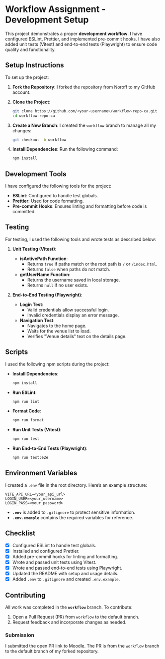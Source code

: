 # Workflow Assignment - Development Setup

This project demonstrates a proper **development workflow**. I have configured ESLint, Prettier, and implemented pre-commit hooks. I have also added unit tests (Vitest) and end-to-end tests (Playwright) to ensure code quality and functionality.

## Setup Instructions

To set up the project:

1. **Fork the Repository**: I forked the repository from Noroff to my GitHub account.

2. **Clone the Project**:

   ```bash
   git clone https://github.com/<your-username>/workflow-repo-ca.git
   cd workflow-repo-ca
   ```

3. **Create a New Branch**: I created the `workflow` branch to manage all my changes:

   ```bash
   git checkout -b workflow
   ```

4. **Install Dependencies**: Run the following command:
   ```bash
   npm install
   ```

## Development Tools

I have configured the following tools for the project:

- **ESLint**: Configured to handle test globals.
- **Prettier**: Used for code formatting.
- **Pre-commit Hooks**: Ensures linting and formatting before code is committed.

## Testing

For testing, I used the following tools and wrote tests as described below:

1. **Unit Testing (Vitest)**:

   - **isActivePath Function**:
     - Returns `true` if paths match or the root path is `/` or `/index.html`.
     - Returns `false` when paths do not match.
   - **getUserName Function**:
     - Returns the username saved in local storage.
     - Returns `null` if no user exists.

2. **End-to-End Testing (Playwright)**:
   - **Login Test**:
     - Valid credentials allow successful login.
     - Invalid credentials display an error message.
   - **Navigation Test**:
     - Navigates to the home page.
     - Waits for the venue list to load.
     - Verifies "Venue details" text on the details page.

## Scripts

I used the following npm scripts during the project:

- **Install Dependencies**:

  ```bash
  npm install
  ```

- **Run ESLint**:

  ```bash
  npm run lint
  ```

- **Format Code**:

  ```bash
  npm run format
  ```

- **Run Unit Tests (Vitest)**:

  ```bash
  npm run test
  ```

- **Run End-to-End Tests (Playwright)**:
  ```bash
  npm run test:e2e
  ```

## Environment Variables

I created a `.env` file in the root directory. Here’s an example structure:

```plaintext
VITE_API_URL=<your_api_url>
LOGIN_USER=<your_username>
LOGIN_PASS=<your_password>
```

- **`.env`** is added to `.gitignore` to protect sensitive information.
- **`.env.example`** contains the required variables for reference.

## Checklist

- [x] Configured ESLint to handle test globals.
- [x] Installed and configured Prettier.
- [x] Added pre-commit hooks for linting and formatting.
- [x] Wrote and passed unit tests using Vitest.
- [x] Wrote and passed end-to-end tests using Playwright.
- [x] Updated the README with setup and usage details.
- [x] Added `.env` to `.gitignore` and created `.env.example`.

## Contributing

All work was completed in the **`workflow`** branch. To contribute:

1. Open a Pull Request (PR) from `workflow` to the default branch.
2. Request feedback and incorporate changes as needed.

### Submission

I submitted the open PR link to Moodle. The PR is from the `workflow` branch to the default branch of my forked repository.
